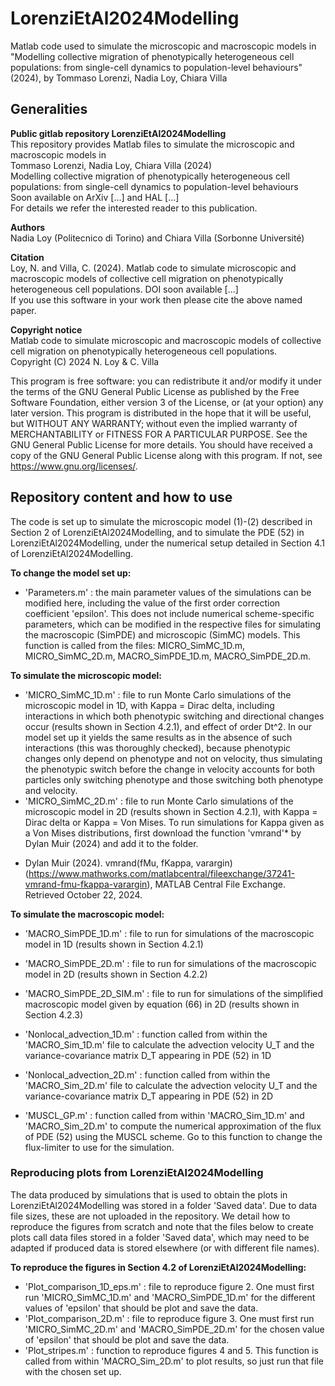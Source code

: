 # LorenziEtAl2024Modelling
Matlab code used to simulate the microscopic and macroscopic models in "Modelling collective migration of phenotypically heterogeneous cell populations: from single-cell dynamics to population-level behaviours" (2024), by Tommaso Lorenzi, Nadia Loy, Chiara Villa

## Generalities

**Public gitlab repository LorenziEtAl2024Modelling** <br />
This repository provides Matlab files to simulate the microscopic and macroscopic models in <br />
Tommaso Lorenzi, Nadia Loy, Chiara Villa (2024) <br />
Modelling collective migration of phenotypically heterogeneous cell populations: from single-cell dynamics to population-level behaviours <br />
Soon available on ArXiv [...] and HAL [...] <br />
For details we refer the interested reader to this publication. 

**Authors** <br />
Nadia Loy (Politecnico di Torino) and Chiara Villa (Sorbonne Université)

**Citation** <br />
Loy, N. and Villa, C. (2024). Matlab code to simulate microscopic and macroscopic models of collective cell migration on phenotypically heterogeneous cell populations. DOI soon available [...] <br />
If you use this software in your work then please cite the above named paper.

**Copyright notice** <br />
Matlab code to simulate microscopic and macroscopic models of collective cell migration on phenotypically heterogeneous cell populations. <br />
Copyright (C) 2024 N. Loy & C. Villa

This program is free software: you can redistribute it and/or modify
it under the terms of the GNU General Public License as published by
the Free Software Foundation, either version 3 of the License, or
(at your option) any later version.
This program is distributed in the hope that it will be useful,
but WITHOUT ANY WARRANTY; without even the implied warranty of
MERCHANTABILITY or FITNESS FOR A PARTICULAR PURPOSE.  See the
GNU General Public License for more details.
You should have received a copy of the GNU General Public License
along with this program.  If not, see https://www.gnu.org/licenses/.


## Repository content and how to use

The code is set up to simulate the microscopic model (1)-(2) described in Section 2 of LorenziEtAl2024Modelling, and to simulate the PDE (52) in LorenziEtAl2024Modelling, under the numerical setup detailed in Section 4.1 of LorenziEtAl2024Modelling. <br />

**To change the model set up:** <br />
- 'Parameters.m' : the main parameter values of the simulations can be modified here, including the value of the first order correction coefficient 'epsilon'. This does not include numerical scheme-specific parameters, which can be modified in the respective files for simulating the macroscopic (SimPDE) and microscopic (SimMC) models. This function is called from the files:  MICRO_SimMC_1D.m, MICRO_SimMC_2D.m, MACRO_SimPDE_1D.m, MACRO_SimPDE_2D.m. 

**To simulate the microscopic model:** <br />
- 'MICRO_SimMC_1D.m' : file to run Monte Carlo simulations of the microscopic model in 1D, with Kappa = Dirac delta, including interactions in which both phenotypic switching and directional changes occur (results shown in Section 4.2.1), and effect of order Dt^2. In our model set up it yields the same results as in the absence of such interactions (this was thoroughly checked), because phenotypic changes only depend on phenotype and not on velocity, thus simulating the phenotypic switch before the change in velocity accounts for both particles only switching phenotype and those switching both phenotype and velocity. <br />
- 'MICRO_SimMC_2D.m' : file to run Monte Carlo simulations of the microscopic model in 2D (results shown in Section 4.2.1), with Kappa = Dirac delta or Kappa = Von Mises. To run simulations for Kappa given as a Von Mises distributions, first download the function 'vmrand'* by Dylan Muir (2024) and add it to the folder. <br />

* Dylan Muir (2024). vmrand(fMu, fKappa, varargin) (https://www.mathworks.com/matlabcentral/fileexchange/37241-vmrand-fmu-fkappa-varargin), MATLAB Central File Exchange. Retrieved October 22, 2024.

**To simulate the macroscopic model:** <br />
- 'MACRO_SimPDE_1D.m' : file to run for simulations of the macroscopic model in 1D (results shown in Section 4.2.1) <br />
- 'MACRO_SimPDE_2D.m' : file to run for simulations of the macroscopic model in 2D (results shown in Section 4.2.2) <br />
- 'MACRO_SimPDE_2D_SIM.m' : file to run for simulations of the simplified macroscopic model given by equation (66) in 2D  (results shown in Section 4.2.3) <br />

- 'Nonlocal_advection_1D.m' : function called from within the 'MACRO_Sim_1D.m' file to calculate the advection velocity U_T and the variance-covariance matrix D_T appearing in PDE (52) in 1D <br />
- 'Nonlocal_advection_2D.m' : function called from within the 'MACRO_Sim_2D.m' file to calculate the advection velocity U_T and the variance-covariance matrix D_T appearing in PDE (52) in 2D <br />
- 'MUSCL_GP.m' : function called from within 'MACRO_Sim_1D.m' and 'MACRO_Sim_2D.m' to compute the numerical approximation of the flux of PDE (52) using the MUSCL scheme. Go to this function to change the flux-limiter to use for the simulation. <br />


### Reproducing plots from LorenziEtAl2024Modelling

The data produced by simulations that is used to obtain the plots in LorenziEtAl2024Modelling was stored in a folder 'Saved data'. Due to data file sizes, these are not uploaded in the repository. We detail how to reproduce the figures from scratch and note that the files below to create plots call data files stored in a folder 'Saved data', which may need to be adapted if produced data is stored elsewhere (or with different file names). <br />

**To reproduce the figures in Section 4.2 of LorenziEtAl2024Modelling:** <br />
- 'Plot_comparison_1D_eps.m' : file to reproduce figure 2. One must first run  'MICRO_SimMC_1D.m' and 'MACRO_SimPDE_1D.m' for the different values of 'epsilon' that should be plot and save the data.
- 'Plot_comparison_2D.m' : file to reproduce figure 3. One must first run  'MICRO_SimMC_2D.m' and 'MACRO_SimPDE_2D.m' for the chosen value of 'epsilon' that should be plot and save the data.
- 'Plot_stripes.m' : function to reproduce figures 4 and 5. This function is called from within 'MACRO_Sim_2D.m' to plot results, so just run that file with the chosen set up. <br />
